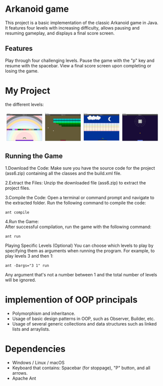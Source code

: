 # Arkanoid game
This project is a basic implementation of the classic Arkanoid game in Java. It features four levels with increasing difficulty, allows pausing and resuming gameplay, and displays a final score screen.

## Features
Play through four challenging levels.
Pause the game with the "p" key and resume with the spacebar.
View a final score screen upon completing or losing the game.

# My Project
the different levels:
<div style="display: flex; flex-wrap: wrap; justify-content: space-between;">
    <div style="flex: 1; padding: 5px;">
        <img src="https://github.com/YuvalDahari/arknoid-game/blob/master/pics/%D7%AA%D7%9E%D7%95%D7%A0%D7%94%20%D7%A9%D7%9C%20WhatsApp%E2%80%8F%202024-06-25%20%D7%91%D7%A9%D7%A2%D7%94%2001.25.59_7fb47738.jpg?raw=true" alt="level 1" width="300"/>
    </div>
    <div style="flex: 1; padding: 5px;">
        <img src="https://github.com/YuvalDahari/arknoid-game/blob/master/pics/%D7%AA%D7%9E%D7%95%D7%A0%D7%94%20%D7%A9%D7%9C%20WhatsApp%E2%80%8F%202024-06-25%20%D7%91%D7%A9%D7%A2%D7%94%2001.26.37_f325acb8.jpg?raw=true" alt="level 2" width="300"/>
    </div>
    <div style="flex: 1; padding: 5px;">
        <img src="https://github.com/YuvalDahari/arknoid-game/blob/master/pics/%D7%AA%D7%9E%D7%95%D7%A0%D7%94%20%D7%A9%D7%9C%20WhatsApp%E2%80%8F%202024-06-25%20%D7%91%D7%A9%D7%A2%D7%94%2001.28.15_07a5d35e.jpg?raw=true" alt="level 3" width="300"/>
    </div>
    <div style="flex: 1; padding: 5px;">
        <img src="https://github.com/YuvalDahari/arknoid-game/blob/master/pics/%D7%AA%D7%9E%D7%95%D7%A0%D7%94%20%D7%A9%D7%9C%20WhatsApp%E2%80%8F%202024-06-25%20%D7%91%D7%A9%D7%A2%D7%94%2001.28.59_bdb300d9.jpg?raw=true" alt="level 4" width="300"/>
    </div>
</div>



## Running the Game
1.Download the Code:
Make sure you have the source code for the project (ass6.zip) containing all the classes and the build.xml file.

2.Extract the Files:
Unzip the downloaded file (ass6.zip) to extract the project files.

3.Compile the Code: 
Open a terminal or command prompt and navigate to the extracted folder. Run the following command to compile the code:
```shel
ant compile
```
4.Run the Game:  
After successful compilation, run the game with the following command:
```shel
ant run
```
Playing Specific Levels (Optional)
You can choose which levels to play by specifying them as arguments when running the program. For example, to play levels 3 and then 1:
```shel
ant -Dargs="3 1" run
```
Any argument that's not a number between 1 and the total number of levels will be ignored.




# implemention of OOP principals
- Polymorphism and inheritance.
- Usage of basic design patterns in OOP, such as Observer, Builder, etc.
- Usage of several generic collections and data structures such as linked lists and arraylists.

# Dependencies
- Windows / Linux / macOS
- Keyboard that contains: Spacebar (for stoppage), "P" button, and all arrows.
- Apache Ant

